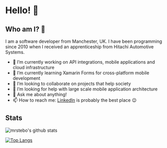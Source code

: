 # Hello! 👋

## Who am I? :thinking:

I am a software developer from Manchester, UK. I have been programming since 2010 when I received an apprenticeship from Hitachi Automotive Systems.

- 🔭 I’m currently working on API integrations, mobile applications and cloud infrastructure
- 🌱 I’m currently learning Xamarin Forms for cross-platform mobile development
- 👯 I’m looking to collaborate on projects that help society
- 🤔 I’m looking for help with large scale mobile application architecture
- 💬 Ask me about anything!
- 📫 How to reach me: [LinkedIn](https://www.linkedin.com/in/steven-atkinson-79977516/) is probably the best place :wink:


## Stats

![mrstebo's github stats](https://github-readme-stats.vercel.app/api?username=mrstebo&show_icons=true&theme=radical)

[![Top Langs](https://github-readme-stats.vercel.app/api/top-langs/?username=mrstebo)](https://github.com/anuraghazra/github-readme-stats)
